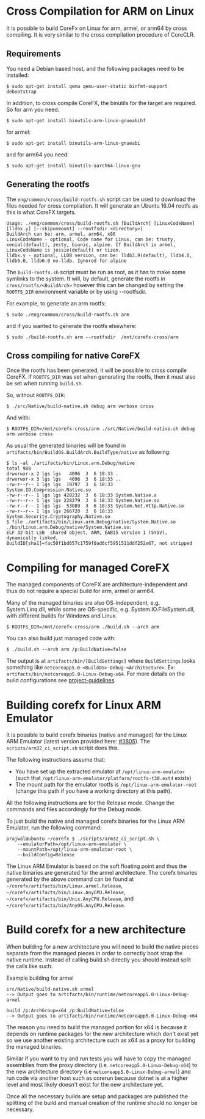 Cross Compilation for ARM on Linux
==================================

It is possible to build CoreFx on Linux for arm, armel, or arm64 by cross compiling.
It is very similar to the cross compilation procedure of CoreCLR.

Requirements
------------

You need a Debian based host, and the following packages need to be installed:

    $ sudo apt-get install qemu qemu-user-static binfmt-support debootstrap

In addition, to cross compile CoreFX, the binutils for the target are required. So for arm you need:

    $ sudo apt-get install binutils-arm-linux-gnueabihf

for armel:

    $ sudo apt-get install binutils-arm-linux-gnueabi

and for arm64 you need:

    $ sudo apt-get install binutils-aarch64-linux-gnu


Generating the rootfs
---------------------
The `eng/common/cross/build-rootfs.sh` script can be used to download the files needed for cross compilation. It will generate an Ubuntu 16.04 rootfs as this is what CoreFX targets.

    Usage: ./eng/common/cross/build-rootfs.sh [BuildArch] [LinuxCodeName] [lldbx.y] [--skipunmount] --rootfsdir <directory>]
    BuildArch can be: arm, armel, arm64, x86
    LinuxCodeName - optional, Code name for Linux, can be: trusty, xenial(default), zesty, bionic, alpine. If BuildArch is armel, LinuxCodeName is jessie(default) or tizen.
    lldbx.y - optional, LLDB version, can be: lldb3.9(default), lldb4.0, lldb5.0, lldb6.0 no-lldb. Ignored for alpine

The `build-rootfs.sh` script must be run as root, as it has to make some symlinks to the system. It will, by default, generate the rootfs in `cross/rootfs/<BuildArch>` however this can be changed by setting the `ROOTFS_DIR` environment variable or by using --rootfsdir.

For example, to generate an arm rootfs:

    $ sudo ./eng/common/cross/build-rootfs.sh arm

and if you wanted to generate the rootfs elsewhere:

    $ sudo ./build-rootfs.sh arm --rootfsdir  /mnt/corefx-cross/arm


Cross compiling for native CoreFX
---------------------------------
Once the rootfs has been generated, it will be possible to cross compile CoreFX. If `ROOTFS_DIR` was set when generating the rootfs, then it must also be set when running `build.sh`.

So, without `ROOTFS_DIR`:

    $ ./src/Native/build-native.sh debug arm verbose cross

And with:

    $ ROOTFS_DIR=/mnt/corefx-cross/arm ./src/Native/build-native.sh debug arm verbose cross

As usual the generated binaries will be found in `artifacts/bin/BuildOS.BuildArch.BuildType/native` as following:

    $ ls -al ./artifacts/bin/Linux.arm.Debug/native
    total 988
    drwxrwxr-x 2 lgs lgs   4096  3  6 18:33 .
    drwxrwxr-x 3 lgs lgs   4096  3  6 18:33 ..
    -rw-r--r-- 1 lgs lgs  19797  3  6 18:33 System.IO.Compression.Native.so
    -rw-r--r-- 1 lgs lgs 428232  3  6 18:33 System.Native.a
    -rw-r--r-- 1 lgs lgs 228279  3  6 18:33 System.Native.so
    -rw-r--r-- 1 lgs lgs  53089  3  6 18:33 System.Net.Http.Native.so
    -rw-r--r-- 1 lgs lgs 266720  3  6 18:33 System.Security.Cryptography.Native.so
    $ file ./artifacts/bin/Linux.arm.Debug/native/System.Native.so
    ./bin/Linux.arm.Debug/native/System.Native.so:
    ELF 32-bit LSB  shared object, ARM, EABI5 version 1 (SYSV),
    dynamically linked, BuildID[sha1]=fac50f1bd657c1759f0ad6cf5951511ddf252e67, not stripped


Compiling for managed CoreFX
============================
The managed components of CoreFX are architecture-independent and thus do not require a special build for arm, armel or arm64.

Many of the managed binaries are also OS-independent, e.g. System.Linq.dll, while some are OS-specific, e.g. System.IO.FileSystem.dll, with different builds for Windows and Linux.

    $ ROOTFS_DIR=/mnt/corefx-cross/arm ./build.sh --arch arm

You can also build just managed code with:

    $ ./build.sh --arch arm /p:BuildNative=false

The output is at `artifacts/bin/[BuildSettings]` where `BuildSettings` looks something like `netcoreapp5.0-<BuildOS>-Debug-<Architecture>`. Ex: `artifacts/bin/netcoreapp5.0-Linux-Debug-x64`. For more details on the build configurations see [project-guidelines](/docs/coding-guidelines/project-guidelines.md)

Building corefx for Linux ARM Emulator
=======================================

It is possible to build corefx binaries (native and managed) for the Linux ARM Emulator (latest version provided here: [#3805](https://github.com/dotnet/coreclr/issues/3805)).
The `scripts/arm32_ci_script.sh` script does this.

The following instructions assume that:
* You have set up the extracted emulator at `/opt/linux-arm-emulator` (such that `/opt/linux-arm-emulator/platform/rootfs-t30.ext4` exists)
* The mount path for the emulator rootfs is `/opt/linux-arm-emulator-root` (change this path if you have a working directory at this path).

All the following instructions are for the Release mode. Change the commands and files accordingly for the Debug mode.

To just build the native and managed corefx binaries for the Linux ARM Emulator, run the following command:
```
prajwal@ubuntu ~/corefx $ ./scripts/arm32_ci_script.sh \
    --emulatorPath=/opt/linux-arm-emulator \
    --mountPath=/opt/linux-arm-emulator-root \
    --buildConfig=Release
```

The Linux ARM Emulator is based on the soft floating point and thus the native binaries are generated for the armel architecture. The corefx binaries generated by the above command can be found at `~/corefx/artifacts/bin/Linux.armel.Release`, `~/corefx/artifacts/bin/Linux.AnyCPU.Release`, `~/corefx/artifacts/bin/Unix.AnyCPU.Release`, and `~/corefx/artifacts/bin/AnyOS.AnyCPU.Release`.


Build corefx for a new architecture
===================================

When building for a new architecture you will need to build the native pieces separate from the managed pieces in order to correctly boot strap the native runtime. Instead of calling build.sh directly you should instead split the calls like such:

Example building for armel
```
src/Native/build-native.sh armel
--> Output goes to artifacts/bin/runtime/netcoreapp5.0-Linux-Debug-armel

build /p:ArchGroup=x64 /p:BuildNative=false
--> Output goes to artifacts/bin/runtime/netcoreapp5.0-Linux-Debug-x64
```

The reason you need to build the managed portion for x64 is because it depends on runtime packages for the new architecture which don't exist yet so we use another existing architecture such as x64 as a proxy for building the managed binaries.

Similar if you want to try and run tests you will have to copy the managed assemblies from the proxy directory (i.e. `netcoreapp5.0-Linux-Debug-x64`) to the new architecture directory (i.e `netcoreapp5.0-Linux-Debug-armel`) and run code via another host such as corerun because dotnet is at a higher level and most likely doesn't exist for the new architecture yet.

Once all the necessary builds are setup and packages are published the splitting of the build and manual creation of the runtime should no longer be necessary.
